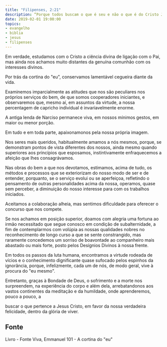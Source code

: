 ```yaml
---
title: "Filipenses, 2:21"
description: “Porque todos buscam o que é seu e não o que é do Cristo J esus.” Paulo
date: 2019-02-01 19:00:00
topics: 
- evangelho
- biblia
- jesus
- filipenses
---
```


Em verdade, estudamos com o Cristo a ciência divina de ligação com o Pai,
mas ainda nos achamos muito distantes da genuína comunhão com os interesses
divinos.

Por trás da cortina do "eu", conservamos lamentável cegueira diante da
vida.

Examinemos imparcialmente as atitudes que nos são peculiares nos
próprios serviços do bem, de que somos cooperadores iniciantes, e observaremos
que, mesmo aí, em assuntos da virtude, a nossa percentagem de capricho individual
é invariavelmente enorme.

A antiga lenda de Narciso permanece viva, em nossos mínimos gestos, em
maior ou menor porção.

Em tudo e em toda parte, apaixonamo­nos pela nossa própria imagem.

Nos seres mais queridos, habitualmente amamos a nós mesmos, porque, se
demonstram pontos de vista diferentes dos nossos, ainda mesmo quando superiores
aos princípios que esposamos, instintivamente enfraquecemos a afeição que lhes
consagrávamos.

Nas obras do bem a que nos devotamos, estimamos, acima de tudo, os
métodos e processos que se exteriorizam do nosso modo de ser e de entender,
porquanto, se o serviço evolui ou se aperfeiçoa, refletindo o pensamento de outras
personalidades acima da nossa, operamos, quase sem perceber, a diminuição do
nosso interesse para com os trabalhos iniciados.

Aceitamos a colaboração alheia, mas sentimos dificuldade para oferecer o
concurso que nos compete.

Se nos achamos em posição superior, doamos com alegria uma fortuna ao
irmão necessitado que segue conosco em condição de subalternidade, a fim de
contemplarmos com volúpia as nossas qualidades nobres no reconhecimento de
longo curso a que se sente constrangido, mas raramente concedemos um sorriso de
boa­vontade ao companheiro mais abastado ou mais forte, posto pelos Desígnios
Divinos à nossa frente.

Em todos os passos da luta humana, encontramos a virtude rodeada de
vícios e o conhecimento dignificante quase sufocado pelos espinhos da ignorância,
porque, infelizmente, cada um de nós, de modo geral, vive à procura do "eu
mesmo".

Entretanto, graças à Bondade de Deus, o sofrimento e a morte nos
surpreendem, na experiência do corpo e além dela, arrebatando­nos aos vastos
continentes da meditação e da humildade, onde aprenderemos, pouco a pouco, a

buscar o que pertence a Jesus Cristo, em favor da nossa verdadeira felicidade, dentro
da glória de viver.


## Fonte
Livro - Fonte Viva, Emmanuel
101 - A cortina do "eu"
